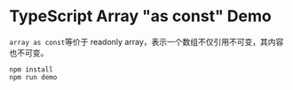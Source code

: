 TypeScript Array "as const" Demo
===========================

`array as const`等价于 readonly array，表示一个数组不仅引用不可变，其内容也不可变。

```
npm install
npm run demo
```
